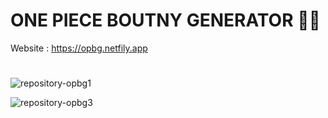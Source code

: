 # ONE PIECE BOUTNY GENERATOR 🏴‍☠️

Website : https://opbg.netfily.app
#
![repository-opbg1](https://user-images.githubusercontent.com/67828542/222185064-7ea512d2-db72-42c3-95d8-f955c42dab43.png)

![repository-opbg3](https://user-images.githubusercontent.com/67828542/222185714-1d9190a3-bc1e-46db-8cb0-3ba90e88062b.png)

